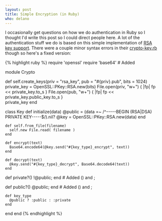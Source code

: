 ```yaml
---
layout: post
title: Simple Encryption (in Ruby)
who: delano
---
```


I occasionally get questions on how we do authentication in Ruby so I thought I'd write this post so I could direct people here. A lot of the authentication stuff we do is based on this simple implementation of [RSA key support](http://blog.leetsoft.com/2006/03/14/simple-encryption). There were a couple minor syntax errors in their [crypto-key.rb](http://blog.leetsoft.com/files/crypto-key.rb.txt) though so here's a fixed version:

{% highlight ruby %}
require 'openssl' 
require 'base64'	# Added 

module Crypto
  
  def self.create_keys(priv = "rsa_key", pub = "#{priv}.pub", bits = 1024)
    private_key = OpenSSL::PKey::RSA.new(bits)
    File.open(priv, "w+") { |fp| fp << private_key.to_s }
    File.open(pub,  "w+") { |fp| fp << private_key.public_key.to_s }    
    private_key
  end
  
  class Key
    def initialize(data)
      @public = (data =~ /^-----BEGIN (RSA|DSA) PRIVATE KEY-----$/).nil?
      @key = OpenSSL::PKey::RSA.new(data)
    end
  
    def self.from_file(filename)    
      self.new File.read( filename )
    end
  
    def encrypt(text)
      Base64.encode64(@key.send("#{key_type}_encrypt", text))
    end
    
    def decrypt(text)
      @key.send("#{key_type}_decrypt", Base64.decode64(text))
    end
  
 def private?()  !@public; end # Added () and ;

 def public?()   @public;  end # Added () and ;
    
    def key_type
      @public ? :public : :private
    end
  end
end
{% endhighlight %}
